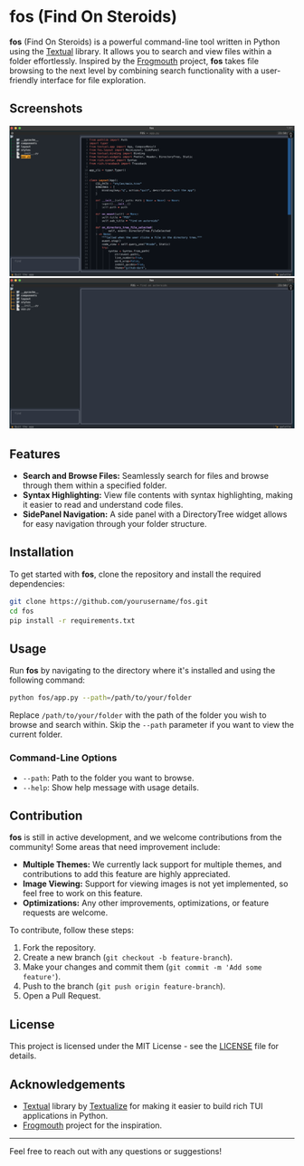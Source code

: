 
# fos (Find On Steroids)

**fos** (Find On Steroids) is a powerful command-line tool written in Python using the [Textual](https://github.com/Textualize/textual) library. It allows you to search and view files within a folder effortlessly. Inspired by the [Frogmouth](https://github.com/Textualize/frogmouth) project, **fos** takes file browsing to the next level by combining search functionality with a user-friendly interface for file exploration.

## Screenshots
![Directory Tree](images/dir_tree.png)
![Syntax Highlighting](images/syntax_highlight.png)
## Features

- **Search and Browse Files:** Seamlessly search for files and browse through them within a specified folder.
- **Syntax Highlighting:** View file contents with syntax highlighting, making it easier to read and understand code files.
- **SidePanel Navigation:** A side panel with a DirectoryTree widget allows for easy navigation through your folder structure.

## Installation

To get started with **fos**, clone the repository and install the required dependencies:

```bash
git clone https://github.com/yourusername/fos.git
cd fos
pip install -r requirements.txt
```

## Usage

Run **fos** by navigating to the directory where it's installed and using the following command:

```bash
python fos/app.py --path=/path/to/your/folder
```

Replace `/path/to/your/folder` with the path of the folder you wish to browse and search within. Skip the `--path` parameter if you want to view the current folder.

### Command-Line Options

- `--path`: Path to the folder you want to browse.
- `--help`: Show help message with usage details.

## Contribution

**fos** is still in active development, and we welcome contributions from the community! Some areas that need improvement include:

- **Multiple Themes:** We currently lack support for multiple themes, and contributions to add this feature are highly appreciated.
- **Image Viewing:** Support for viewing images is not yet implemented, so feel free to work on this feature.
- **Optimizations:** Any other improvements, optimizations, or feature requests are welcome.

To contribute, follow these steps:

1. Fork the repository.
2. Create a new branch (`git checkout -b feature-branch`).
3. Make your changes and commit them (`git commit -m 'Add some feature'`).
4. Push to the branch (`git push origin feature-branch`).
5. Open a Pull Request.

## License

This project is licensed under the MIT License - see the [LICENSE](LICENSE) file for details.

## Acknowledgements

- [Textual](https://github.com/Textualize/textual) library by [Textualize](https://github.com/Textualize) for making it easier to build rich TUI applications in Python.
- [Frogmouth](https://github.com/Textualize/frogmouth) project for the inspiration.

---

Feel free to reach out with any questions or suggestions!
